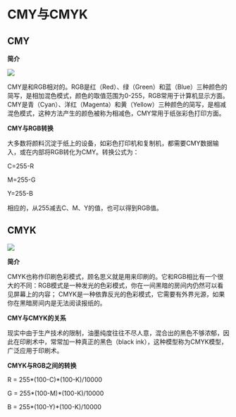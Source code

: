 # CMY与CMYK

## CMY

**简介**

![](https://upload.wikimedia.org/wikipedia/commons/thumb/c/c7/%E9%A1%8F%E8%89%B2%E6%B8%9B%E6%B3%95.svg/400px-%E9%A1%8F%E8%89%B2%E6%B8%9B%E6%B3%95.svg.png)

CMY是和RGB相对的。RGB是红（Red）、绿（Green）和蓝（Blue）三种颜色的简写，是相加混色模式，颜色的取值范围为0-255，RGB常用于计算机显示方面。CMY是青（Cyan）、洋红（Magenta）和黄（Yellow）三种颜色的简写，是相减混色模式，这种方法产生的颜色被称为相减色，CMY常用于纸张彩色打印方面。


**CMY与RGB转换**

大多数将颜料沉淀于纸上的设备，如彩色打印机和复制机，都需要CMY数据输入，或在内部将RGB转化为CMY。转换公式为：

C=255-R

M=255-G

Y=255-B

相应的，从255减去C、M、Y的值，也可以得到RGB值。

## CMYK

![](https://upload.wikimedia.org/wikipedia/commons/b/b2/CMYK_color_swatches.png)

**简介**

CMYK也称作印刷色彩模式，顾名思义就是用来印刷的。它和RGB相比有一个很大的不同：RGB模式是一种发光的色彩模式，你在一间黑暗的房间内仍然可以看见屏幕上的内容；
CMYK是一种依靠反光的色彩模式，它需要有外界光源，如果你在黑暗房间内是无法阅读报纸的。

**CMY与CMYK的关系**

现实中由于生产技术的限制，油墨纯度往往不尽人意，混合出的黑色不够浓郁，因此在印刷术中，常常加一种真正的黑色（black ink），这种模型称为CMYK模型，广泛应用于印刷术。

**CMYK与RGB之间的转换**

R = 255*(100-C)*(100-K)/10000

G = 255*(100-M)*(100-K)/10000

B = 255*(100-Y)*(100-K)/10000
